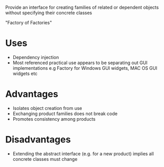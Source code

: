 Provide an interface for creating families of related or dependent objects without specifying their concrete classes

"Factory of Factories"

# Uses

* Dependency injection
* Most referenced practical use appears to be separating out GUI implementations e.g Factory for Windows GUI widgets, MAC OS GUI widgets etc

# Advantages

* Isolates object creation from use
* Exchanging product families does not break code
* Promotes consistency among products

# Disadvantages

* Extending the abstract interface (e.g. for a new product) implies all concrete classes must change